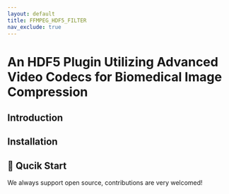 ```yaml
---
layout: default
title: FFMPEG_HDF5_FILTER
nav_exclude: true
---
```


# An HDF5 Plugin Utilizing Advanced Video Codecs for Biomedical Image Compression

## Introduction

## Installation

## 🚀 Qucik Start

We always support open source, contributions are very welcomed!
